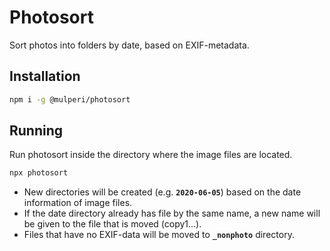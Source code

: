 # Photosort

Sort photos into folders by date, based on EXIF-metadata.

## Installation

```sh
npm i -g @mulperi/photosort
```

## Running

Run photosort inside the directory where the image files are located.

```sh
npx photosort
```

- New directories will be created (e.g. **`2020-06-05`**) based on the date information of image files.
- If the date directory already has file by the same name, a new name will be given to the file that is moved (copy1...).
- Files that have no EXIF-data will be moved to **`_nonphoto`** directory.

